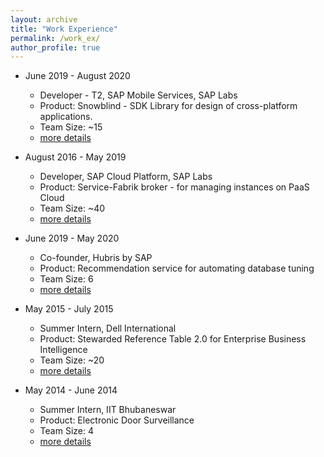 ```yaml
---
layout: archive
title: "Work Experience"
permalink: /work_ex/
author_profile: true
---
```


* June 2019 - August 2020
    * Developer - T2, SAP Mobile Services, SAP Labs
    * Product: Snowblind - SDK Library for design of cross-platform applications.
    * Team Size: ~15
    * [more details]()

* August 2016 - May 2019
    * Developer, SAP Cloud Platform, SAP Labs
    * Product: Service-Fabrik broker - for managing instances on PaaS Cloud
    * Team Size: ~40
    * [more details]()

* June 2019 - May 2020
    * Co-founder, Hubris by SAP
    * Product: Recommendation service for automating database tuning
    * Team Size: 6
    * [more details]()

* May 2015 - July 2015
    * Summer Intern, Dell International
    * Product: Stewarded Reference Table 2.0 for Enterprise Business Intelligence
    * Team Size: ~20
    * [more details]()

* May 2014 - June 2014
    * Summer Intern, IIT Bhubaneswar
    * Product: Electronic Door Surveillance
    * Team Size: 4
    * [more details]()

